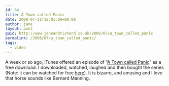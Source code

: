 ```yaml
---
id: 64
title: A Town called Panic
date: 2008-07-21T18:01:00+00:00
author: jane
layout: post
guid: http://www.janeandrichard.co.uk/2008/07/a_town_called_panic
permalink: /2008/07/a_town_called_panic/
tags:
  - video
---
```

A week or so ago, iTunes offered an episode of &#8220;[A Town called Panic](http://www.atowncalledpanic.tv/)&#8221; as a free download. I downloaded, watched, laughed and then bought the series (Note: it can be watched for free [here](http://www.atom.com/channel/channel_aardman/)). It is bizarre, and amusing and I love that horse sounds like Bernard Manning.